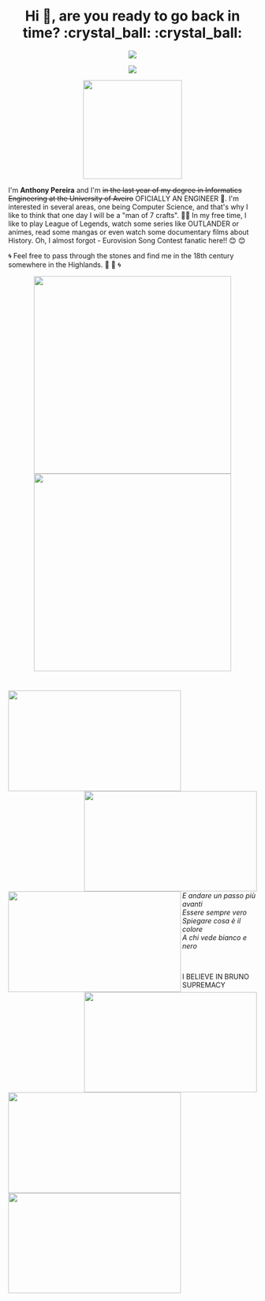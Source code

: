 <h1 align="center">Hi 👋, are you ready to go back in time? :crystal_ball: :crystal_ball: </h1> 
<p align="center">
 <img src="https://api.visitorbadge.io/api/VisitorHit?user=Anth0nyPereira&repo=github-visitors-badge&countColor=%23FFBF00">
 </p>

<p align ="center">
<img src="https://i.pinimg.com/originals/eb/2a/59/eb2a5935fae22564f355369f63b2f0bc.gif">
 </p>
<!--
<p align="center">
  <img height="160" src="https://github-readme-stats.vercel.app/api/top-langs/?username=Anth0nyPereira&layout=compact&theme=kacho_ga"/>
  <img height="160" src="https://github-readme-stats.vercel.app/api?username=Anth0nyPereira&show_icons=true&theme=kacho_ga"/>
-->

 <p align="center">
 <img height="200" src="https://github-profile-trophy.vercel.app/?username=Anth0nyPereira&theme=buddhism"/>
 </p>

I'm **Anthony Pereira** and I'm ~~in the last year of my degree in Informatics Engineering at the University of Aveiro~~ OFICIALLY AN ENGINEER 🥇.
I'm interested in several areas, one being Computer Science, and that's why I like to think that one day I will be a "man of 7 crafts". :muscle::muscle:
In my free time, I like to play League of Legends, watch some series like OUTLANDER or animes, read some mangas or even watch some documentary films about History.
Oh, I almost forgot - Eurovision Song Contest fanatic here!! :blush: :blush:


:cyclone: Feel free to pass through the stones and find me in the 18th century somewhere in the Highlands. :sunrise_over_mountains: :sunrise_over_mountains: :cyclone:


<p align="center">
  <img height="400" src="https://spotify-github-profile.vercel.app/api/view?uid=qijiwez4dz2lrx3disk0o172c&cover_image=true&theme=default"/>
  <img height="400" src="https://spotify-recently-played-readme.vercel.app/api?user=qijiwez4dz2lrx3disk0o172c"/>
 </p>

<h1></h1>

<p>
<p align = "center">
<img align="left" width="350" height="203.5" src="https://s11.favim.com/orig/7/724/7246/72466/love-anime-sad-anime-girl-Favim.com-7246603.gif">
<img align="right" width="350" height="203.5" src="https://tv-fanatic-res.cloudinary.com/iu/s--9oUUSuHL--/t_teaser_wide/cs_srgb,f_auto,fl_strip_profile.lossy,q_auto:420/v1505089589/fight-to-the-death-outlander-season-3-episode-1.gif">
 </p>  
 </p>
 <br/><br/><br/><br/><br/><br/><br/><br/><br/><br/><br/>
 <p>
 <p align = "center">
<img align="left" width="350" height="203.5" src="https://pa1.narvii.com/6861/5f06558bc1cb71dc703d05b1911c29ef5037f40br1-540-250_hq.gif">
<img align="right" width="350" height="203.5" src="https://64.media.tumblr.com/4bf2f0b63e4d70584e1d25b3d4b20ddb/8b297cb5193a180f-78/s540x810/c3c71a9b9404bb7c33c142f6f8a2e42307154bad.gifv">
 </p>
 </p>
 
  <br/><br/><br/><br/><br/><br/><br/><br/><br/><br/><br/>
  
  <!--
  <p align="right"
      E andare un passo più avanti<br/>
      Essere sempre vero<br/>
      Spiegare cosa è il colore<br/>
      A chi vede bianco e nero
  </p>
-->

   *E andare un passo più avanti<br/>
    Essere sempre vero<br/>
    Spiegare cosa è il colore<br/>
    A chi vede bianco e nero*

<br/>
<p>
 <p align="center">
<img align="left" width="350" height="203.5" src="https://64.media.tumblr.com/a1781fe0f12e073576061b4dc268c9c7/418b8f267d3ff683-67/s640x960/f0c438fbb9d47b399a6130970c820a0ad0a4e3bd.gif">
 <img align="left" width="350" height="203.5" src="https://64.media.tumblr.com/403826aa9196805e45210936d2aa12cf/8314694b6609d9df-cc/s640x960/26ce9420a49736e0a6b16ebfa6fbfb37412d96bd.gifv">
 </p>
 <p>
 I BELIEVE IN BRUNO SUPREMACY
 </p>
 </p>

<!--
**Anth0nyPereira/Anth0nyPereira** is a ✨ _special_ ✨ repository because its `README.md` (this file) appears on your GitHub profile.

Here are some ideas to get you started:

- 🔭 I’m currently working on ...
- 🌱 I’m currently learning ...
- 👯 I’m looking to collaborate on ...
- 🤔 I’m looking for help with ...
- 💬 Ask me about ...
- 📫 How to reach me: ...
- 😄 Pronouns: ...
- ⚡ Fun fact: ...
-->
